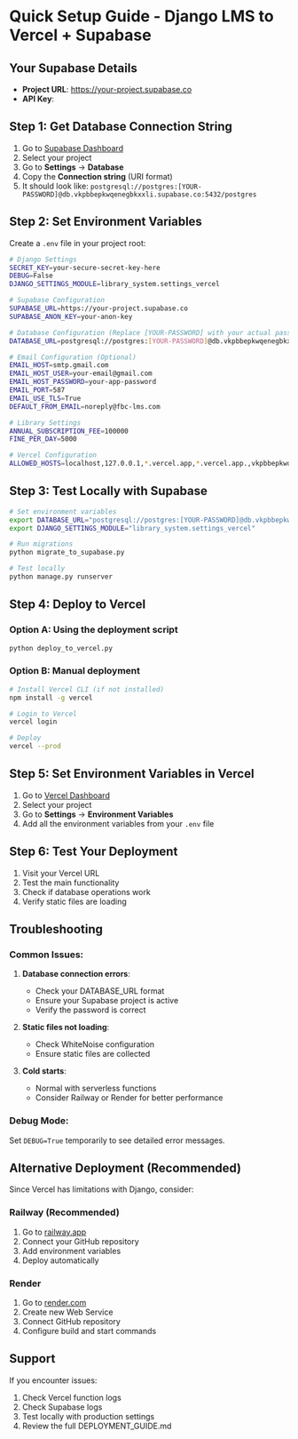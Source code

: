 # Quick Setup Guide - Django LMS to Vercel + Supabase

## Your Supabase Details
- **Project URL**: https://your-project.supabase.co
- **API Key**: <your-anon-key>

## Step 1: Get Database Connection String

1. Go to [Supabase Dashboard](https://supabase.com/dashboard)
2. Select your project
3. Go to **Settings** → **Database**
4. Copy the **Connection string** (URI format)
5. It should look like: `postgresql://postgres:[YOUR-PASSWORD]@db.vkpbbepkwqenegbkxxli.supabase.co:5432/postgres`

## Step 2: Set Environment Variables

Create a `.env` file in your project root:

```bash
# Django Settings
SECRET_KEY=your-secure-secret-key-here
DEBUG=False
DJANGO_SETTINGS_MODULE=library_system.settings_vercel

# Supabase Configuration
SUPABASE_URL=https://your-project.supabase.co
SUPABASE_ANON_KEY=your-anon-key

# Database Configuration (Replace [YOUR-PASSWORD] with your actual password)
DATABASE_URL=postgresql://postgres:[YOUR-PASSWORD]@db.vkpbbepkwqenegbkxxli.supabase.co:5432/postgres

# Email Configuration (Optional)
EMAIL_HOST=smtp.gmail.com
EMAIL_HOST_USER=your-email@gmail.com
EMAIL_HOST_PASSWORD=your-app-password
EMAIL_PORT=587
EMAIL_USE_TLS=True
DEFAULT_FROM_EMAIL=noreply@fbc-lms.com

# Library Settings
ANNUAL_SUBSCRIPTION_FEE=100000
FINE_PER_DAY=5000

# Vercel Configuration
ALLOWED_HOSTS=localhost,127.0.0.1,*.vercel.app,*.vercel.app.,vkpbbepkwqenegbkxxli.supabase.co
```

## Step 3: Test Locally with Supabase

```bash
# Set environment variables
export DATABASE_URL="postgresql://postgres:[YOUR-PASSWORD]@db.vkpbbepkwqenegbkxxli.supabase.co:5432/postgres"
export DJANGO_SETTINGS_MODULE="library_system.settings_vercel"

# Run migrations
python migrate_to_supabase.py

# Test locally
python manage.py runserver
```

## Step 4: Deploy to Vercel

### Option A: Using the deployment script
```bash
python deploy_to_vercel.py
```

### Option B: Manual deployment
```bash
# Install Vercel CLI (if not installed)
npm install -g vercel

# Login to Vercel
vercel login

# Deploy
vercel --prod
```

## Step 5: Set Environment Variables in Vercel

1. Go to [Vercel Dashboard](https://vercel.com/dashboard)
2. Select your project
3. Go to **Settings** → **Environment Variables**
4. Add all the environment variables from your `.env` file

## Step 6: Test Your Deployment

1. Visit your Vercel URL
2. Test the main functionality
3. Check if database operations work
4. Verify static files are loading

## Troubleshooting

### Common Issues:

1. **Database connection errors**:
   - Check your DATABASE_URL format
   - Ensure your Supabase project is active
   - Verify the password is correct

2. **Static files not loading**:
   - Check WhiteNoise configuration
   - Ensure static files are collected

3. **Cold starts**:
   - Normal with serverless functions
   - Consider Railway or Render for better performance

### Debug Mode:
Set `DEBUG=True` temporarily to see detailed error messages.

## Alternative Deployment (Recommended)

Since Vercel has limitations with Django, consider:

### Railway (Recommended)
1. Go to [railway.app](https://railway.app)
2. Connect your GitHub repository
3. Add environment variables
4. Deploy automatically

### Render
1. Go to [render.com](https://render.com)
2. Create new Web Service
3. Connect GitHub repository
4. Configure build and start commands

## Support

If you encounter issues:
1. Check Vercel function logs
2. Check Supabase logs
3. Test locally with production settings
4. Review the full DEPLOYMENT_GUIDE.md
